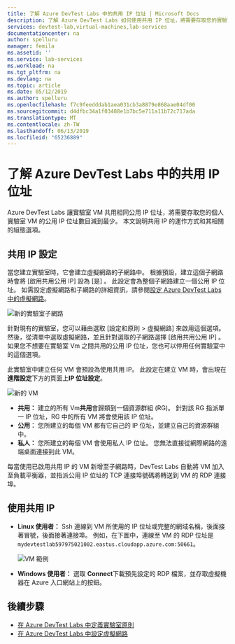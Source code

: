 ```yaml
---
title: 了解 Azure DevTest Labs 中的共用 IP 位址 | Microsoft Docs
description: 了解 Azure DevTest Labs 如何使用共用 IP 位址，將需要存取您的實驗室 VM 的公用 IP 位址減到最少。
services: devtest-lab,virtual-machines,lab-services
documentationcenter: na
author: spelluru
manager: femila
ms.assetid: ''
ms.service: lab-services
ms.workload: na
ms.tgt_pltfrm: na
ms.devlang: na
ms.topic: article
ms.date: 05/12/2019
ms.author: spelluru
ms.openlocfilehash: f7c9feedddab1aea031cb3a8879e868aae04df00
ms.sourcegitcommit: d4dfbc34a1f03488e1b7bc5e711a11b72c717ada
ms.translationtype: MT
ms.contentlocale: zh-TW
ms.lasthandoff: 06/13/2019
ms.locfileid: "65236889"
---
```

# <a name="understand-shared-ip-addresses-in-azure-devtest-labs"></a>了解 Azure DevTest Labs 中的共用 IP 位址

Azure DevTest Labs 讓實驗室 VM 共用相同公用 IP 位址，將需要存取您的個人實驗室 VM 的公用 IP 位址數目減到最少。  本文說明共用 IP 的運作方式和其相關的組態選項。

## <a name="shared-ip-setting"></a>共用 IP 設定

當您建立實驗室時，它會建立虛擬網路的子網路中。  根據預設，建立這個子網路時會將 [啟用共用公用 IP]  設為 [是]  。  此設定會為整個子網路建立一個公用 IP 位址。  如需設定虛擬網路和子網路的詳細資訊，請參閱[設定 Azure DevTest Labs 中的虛擬網路](devtest-lab-configure-vnet.md)。

![新的實驗室子網路](media/devtest-lab-shared-ip/lab-subnet.png)

針對現有的實驗室，您可以藉由選取 [設定和原則 > 虛擬網路]  來啟用這個選項。 然後，從清單中選取虛擬網路，並且針對選取的子網路選擇 [啟用共用公用 IP]  。 如果您不想要在實驗室 Vm 之間共用的公用 IP 位址，您也可以停用任何實驗室中的這個選項。

此實驗室中建立任何 VM 會預設為使用共用 IP。  此設定在建立 VM 時，會出現在**進階設定**下方的頁面上**IP 位址設定**。

![新的 VM](media/devtest-lab-shared-ip/new-vm.png)

- **共用：** 建立的所有 Vm**共用**會歸類到一個資源群組 (RG)。 針對該 RG 指派單一 IP 位址，RG 中的所有 VM 將會使用該 IP 位址。
- **公用︰** 您所建立的每個 VM 都有它自己的 IP 位址，並建立自己的資源群組中。
- **私人：** 您所建立的每個 VM 會使用私人 IP 位址。 您無法直接從網際網路的遠端桌面連接到此 VM。

每當使用已啟用共用 IP 的 VM 新增至子網路時，DevTest Labs 自動將 VM 加入至負載平衡器，並指派公用 IP 位址的 TCP 連接埠號碼將轉送到 VM 的 RDP 連接埠。  

## <a name="using-the-shared-ip"></a>使用共用 IP

- **Linux 使用者：** Ssh 連線到 VM 所使用的 IP 位址或完整的網域名稱，後面接著冒號，後面接著連接埠。 例如，在下圖中，連線至 VM 的 RDP 位址是 `mydevtestlab597975021002.eastus.cloudapp.azure.com:50661`。

  ![VM 範例](media/devtest-lab-shared-ip/vm-info.png)

- **Windows 使用者：** 選取  **Connect**下載預先設定的 RDP 檔案，並存取虛擬機器在 Azure 入口網站上的按鈕。

## <a name="next-steps"></a>後續步驟

* [在 Azure DevTest Labs 中定義實驗室原則](devtest-lab-set-lab-policy.md)
* [在 Azure DevTest Labs 中設定虛擬網路](devtest-lab-configure-vnet.md)





